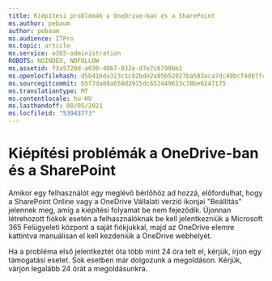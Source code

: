 ```yaml
---
title: Kiépítési problémák a OneDrive-ban és a SharePoint
ms.author: pebaum
author: pebaum
ms.audience: ITPro
ms.topic: article
ms.service: o365-administration
ROBOTS: NOINDEX, NOFOLLOW
ms.assetid: f3a5720d-a030-40b7-832e-d7e7c6799bb1
ms.openlocfilehash: d5b416da323c1c02bde2a85b52027ba582aca7dc49bcf4db7fcede5100d0ed7a
ms.sourcegitcommit: b5f7da89a650d2915dc652449623c78be6247175
ms.translationtype: MT
ms.contentlocale: hu-HU
ms.lasthandoff: 08/05/2021
ms.locfileid: "53943773"
---
```

# <a name="provisioning-issues-in-onedrive-and-sharepoint"></a>Kiépítési problémák a OneDrive-ban és a SharePoint

Amikor egy felhasználót egy meglévő bérlőhöz ad hozzá, előfordulhat, hogy a SharePoint Online vagy a OneDrive Vállalati verzió ikonjai "Beállítás" jelennek meg, amíg a kiépítési folyamat be nem fejeződik. Újonnan létrehozott fiókok esetén a felhasználóknak be kell jelentkezniük a Microsoft 365 Felügyeleti központ a saját fiókjukkal, majd az OneDrive elemre kattintva manuálisan el kell kezdeniük a OneDrive webhelyét.
  
Ha a probléma első jelentkeztét óta több mint 24 óra telt el, kérjük, írjon egy támogatási esetet. Sok esetben már dolgozunk a megoldáson. Kérjük, várjon legalább 24 órát a megoldásunkra.
  